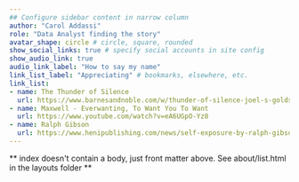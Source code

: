 ```yaml
---
## Configure sidebar content in narrow column
author: "Carol Addassi"
role: "Data Analyst finding the story"
avatar_shape: circle # circle, square, rounded
show_social_links: true # specify social accounts in site config
show_audio_link: true
audio_link_label: "How to say my name"
link_list_label: "Appreciating" # bookmarks, elsewhere, etc.
link_list:
- name: The Thunder of Silence
  url: https://www.barnesandnoble.com/w/thunder-of-silence-joel-s-goldsmith/1000160266
- name: Maxwell - Everwanting, To Want You To Want
  url: https://www.youtube.com/watch?v=eA6UGpO-Yz8
- name: Ralph Gibson
  url: https://www.henipublishing.com/news/self-exposure-by-ralph-gibson
---
```


** index doesn't contain a body, just front matter above.
See about/list.html in the layouts folder **
